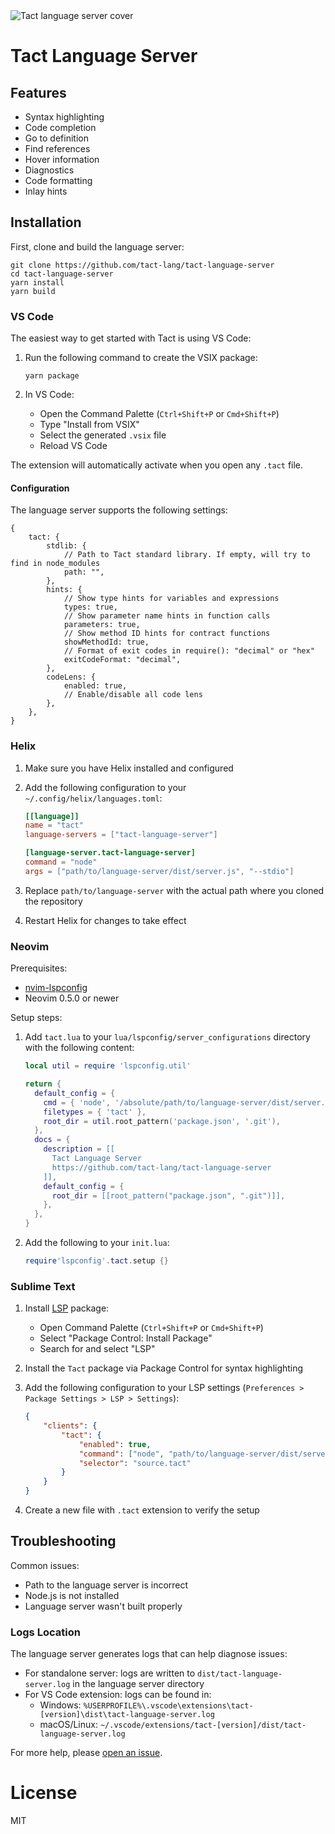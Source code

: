 <picture>
  <source media="(prefers-color-scheme: dark)" srcset="./docs/public/cover-dark.png">
  <source media="(prefers-color-scheme: light)" srcset="./docs/public/cover-light.png">
  <img alt="Tact language server cover" src="./docs/public/cover-light.png">
</picture>

# Tact Language Server

## Features

- Syntax highlighting
- Code completion
- Go to definition
- Find references
- Hover information
- Diagnostics
- Code formatting
- Inlay hints

## Installation

First, clone and build the language server:

```shell
git clone https://github.com/tact-lang/tact-language-server
cd tact-language-server
yarn install
yarn build
```

### VS Code

The easiest way to get started with Tact is using VS Code:

1. Run the following command to create the VSIX package:

    ```shell
    yarn package
    ```

2. In VS Code:
    - Open the Command Palette (`Ctrl+Shift+P` or `Cmd+Shift+P`)
    - Type "Install from VSIX"
    - Select the generated `.vsix` file
    - Reload VS Code

The extension will automatically activate when you open any `.tact` file.

#### Configuration

The language server supports the following settings:

```json5
{
    tact: {
        stdlib: {
            // Path to Tact standard library. If empty, will try to find in node_modules
            path: "",
        },
        hints: {
            // Show type hints for variables and expressions
            types: true,
            // Show parameter name hints in function calls
            parameters: true,
            // Show method ID hints for contract functions
            showMethodId: true,
            // Format of exit codes in require(): "decimal" or "hex"
            exitCodeFormat: "decimal",
        },
        codeLens: {
            enabled: true,
            // Enable/disable all code lens
        },
    },
}
```

### Helix

1. Make sure you have Helix installed and configured
2. Add the following configuration to your `~/.config/helix/languages.toml`:

    ```toml
    [[language]]
    name = "tact"
    language-servers = ["tact-language-server"]

    [language-server.tact-language-server]
    command = "node"
    args = ["path/to/language-server/dist/server.js", "--stdio"]
    ```

3. Replace `path/to/language-server` with the actual path where you cloned the repository
4. Restart Helix for changes to take effect

### Neovim

Prerequisites:

- [nvim-lspconfig](https://github.com/neovim/nvim-lspconfig)
- Neovim 0.5.0 or newer

Setup steps:

1. Add `tact.lua` to your `lua/lspconfig/server_configurations` directory with the following content:

    ```lua
    local util = require 'lspconfig.util'

    return {
      default_config = {
        cmd = { 'node', '/absolute/path/to/language-server/dist/server.js', '--stdio' },
        filetypes = { 'tact' },
        root_dir = util.root_pattern('package.json', '.git'),
      },
      docs = {
        description = [[
          Tact Language Server
          https://github.com/tact-lang/tact-language-server
        ]],
        default_config = {
          root_dir = [[root_pattern("package.json", ".git")]],
        },
      },
    }
    ```

2. Add the following to your `init.lua`:

    ```lua
    require'lspconfig'.tact.setup {}
    ```

### Sublime Text

1. Install [LSP](https://packagecontrol.io/packages/LSP) package:

    - Open Command Palette (`Ctrl+Shift+P` or `Cmd+Shift+P`)
    - Select "Package Control: Install Package"
    - Search for and select "LSP"

2. Install the `Tact` package via Package Control for syntax highlighting

3. Add the following configuration to your LSP settings (`Preferences > Package Settings > LSP > Settings`):

    ```json
    {
        "clients": {
            "tact": {
                "enabled": true,
                "command": ["node", "path/to/language-server/dist/server.js", "--stdio"],
                "selector": "source.tact"
            }
        }
    }
    ```

4. Create a new file with `.tact` extension to verify the setup

## Troubleshooting

Common issues:

- Path to the language server is incorrect
- Node.js is not installed
- Language server wasn't built properly

### Logs Location

The language server generates logs that can help diagnose issues:

- For standalone server: logs are written to `dist/tact-language-server.log` in the language server directory
- For VS Code extension: logs can be found in:
    - Windows: `%USERPROFILE%\.vscode\extensions\tact-[version]\dist\tact-language-server.log`
    - macOS/Linux: `~/.vscode/extensions/tact-[version]/dist/tact-language-server.log`

For more help, please [open an issue](https://github.com/tact-lang/tact-language-server/issues).

# License

MIT
